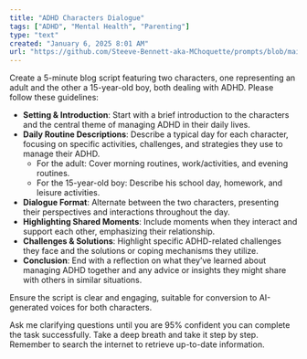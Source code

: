 ```yaml
---
title: "ADHD Characters Dialogue"
tags: ["ADHD", "Mental Health", "Parenting"]
type: "text"
created: "January 6, 2025 8:01 AM"
url: "https://github.com/Steeve-Bennett-aka-MChoquette/prompts/blob/main/adhd_characters_dialogue.md"
---
```


Create a 5-minute blog script featuring two characters, one representing an adult and the other a 15-year-old boy, both dealing with ADHD. Please follow these guidelines:

- **Setting & Introduction**: Start with a brief introduction to the characters and the central theme of managing ADHD in their daily lives.
- **Daily Routine Descriptions**: Describe a typical day for each character, focusing on specific activities, challenges, and strategies they use to manage their ADHD.
  - For the adult: Cover morning routines, work/activities, and evening routines.
  - For the 15-year-old boy: Describe his school day, homework, and leisure activities.
- **Dialogue Format**: Alternate between the two characters, presenting their perspectives and interactions throughout the day.
- **Highlighting Shared Moments**: Include moments when they interact and support each other, emphasizing their relationship.
- **Challenges & Solutions**: Highlight specific ADHD-related challenges they face and the solutions or coping mechanisms they utilize.
- **Conclusion**: End with a reflection on what they’ve learned about managing ADHD together and any advice or insights they might share with others in similar situations.

Ensure the script is clear and engaging, suitable for conversion to AI-generated voices for both characters.

Ask me clarifying questions until you are 95% confident you can complete the task successfully. Take a deep breath and take it step by step. Remember to search the internet to retrieve up-to-date information.